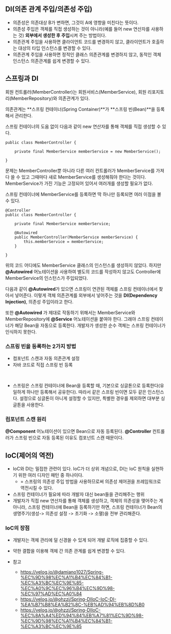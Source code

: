 ## DI(의존 관계 주입/의존성 주입)

* 의존성은 의존대상 B가 변하면, 그것이 A에 영향을 미친다는 뜻이다.
* 의존성 주입은 객체를 직접 생성하는 것이 아니라(예를 들어 new 연산자를 사용하는 것) **외부에서 생성한 후 주입**시켜 주는 방법이다.
* 의존관계 주입을 사용하면 클라이언트 코드를 변경하지 않고, 클라이언트가 호출하는 대상의 타입 인스턴스를 변경할 수 있다.
* 의존관계 주입을 사용하면 정적인 클래스 의존관계를 변경하지 않고, 동적인 객체 인스턴스 의존관계를 쉽게 변경할 수 있다.

## 스프링과 DI

회원 컨트롤러(MemberController)는 회원서비스(MemberService), 회원 리포지토리(MemberRepository)와 의존관계가 있다.

의존관계는 **스프링 컨테이너(Spring Container)**가 **스프링 빈(Bean)**을 등록해서 관리한다.

스프링 컨테이너의 도움 없이 다음과 같이 new 연산자를 통해 객체를 직접 생성할 수 있다.

```
public class MemberController {

    private final MemberService memberService = new MemberService();

}
```

문제는 MemberController뿐 아니라 다른 여러 컨트롤러가 MemberService를 가져다 쓸 수 있고 그때마다 새로 MemberService를 생성해줘야 한다는 것이다. MemberService가 가진 기능은 고정되어 있어서 여러개를 생성할 필요가 없다.

스프링 컨테이너에 MemberService를 등록하면 딱 하나만 등록되면 여러 이점을 볼 수 있다.

```
@Controller
public class MemberController {

    private final MemberService memberService;

    @Autowired
    public MemberController(MemberService memberService) {
        this.memberService = memberService;
    }

}
```

위의 코드 어디에도 MemberService 클래스의 인스턴스를 생성하지 않았다. 하지만 **@Autowired** 어노테이션을 사용하여 별도의 코드를 작성하지 않고도 Controller에 MemberService의 인스턴스가 주입되었다.

다음과 같이 **@Autowired**가 있으면 스프링이 연관된 객체를 스프링 컨테이너에서 찾아서 넣어준다. 이렇게 객체 의존관계를 외부에서 넣어주는 것을 **DI(Dependency Injection)**, 의존성 주입이라고 한다.

또한 **@Autowired** 가 제대로 작동하기 위해서는 MemberService와 MemberRepository에 **@Service** 어노테이션을 붙여야 한다. 그래야 스프링 컨테이너가 해당 Bean을 자동으로 등록한다. 개발자가 생성한 순수 객체는 스프링 컨테이너가 인식하지 못한다.

### 스프링 빈을 등록하는 2가지 방법

* 컴포넌트 스캔과 자동 의존관계 설정
* 자바 코드로 직접 스프링 빈 등록

<br>

* 스프링은 스프링 컨테이너에 Bean을 등록할 때, 기본으로 싱글톤으로 등록한다(유일하게 하나만 등록해서 공유한다). 따라서 같은 스프링 빈이면 모두 같은 인스턴스다. 설정으로 싱글톤이 아니게 설정할 수 있지만, 특별한 경우를 제외하면 대부분 싱글톤을 사용한다.

### 컴포넌트 스캔 원리

**@Component** 어노테이션이 있으면 Bean으로 자동 등록된다. **@Controller** 컨트롤러가 스프링 빈으로 자동 등록된 이유도 컴포넌트 스캔 때문이다.


## IoC(제어의 역전)

* IoC와 DI는 밀접한 관련이 있다. IoC가 더 상위 개념으로, DI는 IoC 원칙을 실현하기 위한 여러 디자인 패턴 중 하나이다. 
    * = 스프링의 의존성 주입 방법을 사용하므로써 의존성 제어권을 프레임워크로 역전시킬 수 있다.
* 스프링 컨테이너가 필요에 따라 개발자 대신 bean들을 관리해주는 행위
* 개발자가 직접 new 연산자를 통해 객체를 생성하고, 객체의 의존성을 맺어주는 게 아니라, 스프링 컨테이너에 Bean을 등록하기만 하면, 스프링 컨테이너가 Bean의 생명주기(생성-> 의존성 설정 -> 초기화 -> 소멸)을 전부 관리해준다.

### IoC의 장점
* 개발자는 객체 관리에 덜 신경쓸 수 있게 되어 개발 로직에 집중할 수 있다.
* 약한 결합을 이용해 객체 간 의존 관계를 쉽게 변경할 수 있다.

* 참고
    * https://velog.io/@damiano1027/Spring-%EC%9D%98%EC%A1%B4%EC%84%B1-%EC%A3%BC%EC%9E%85-%EC%A0%9C%EC%96%B4%EC%9D%98-%EC%97%AD%EC%A0%84
    * https://velog.io/@ohzzi/Spring-DIIoC-IoC-DI-%EA%B7%B8%EA%B2%8C-%EB%AD%94%EB%8D%B0
    * https://velog.io/@ohzzi/Spring-DIIoC-%EC%8A%A4%ED%94%84%EB%A7%81%EC%9D%98-%EC%9D%98%EC%A1%B4%EC%84%B1-%EC%A3%BC%EC%9E%85